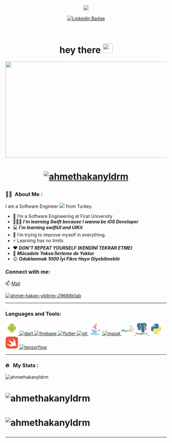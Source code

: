 
<p align="center"><img src="https://media.giphy.com/media/M9gbBd9nbDrOTu1Mqx/giphy.gif" width="100"/></p>
<p align="center">
<a href="https://www.linkedin.com/in/ahmet-hakan-yildirim-29686b1ab/"><img src="https://img.shields.io/badge/LinkedIn-blue?style=for-the-badge&logo=linkedin&logoColor=white" alt="LinkedIn Badge"></a>
</p>

<p align="center"><img src="https://komarev.com/ghpvc/?username=ahmethakanyldrm&style=flat-square&color=blue" alt=""></p>

<h1 align="center">hey there <img src="https://media.giphy.com/media/hvRJCLFzcasrR4ia7z/giphy.gif" width="30px" height="30px"></h1>

<p align="center"><img src="https://media.giphy.com/media/dWesBcTLavkZuG35MI/giphy.gif" width="600" height="300"  /></p>

<h1> <h1/>
<p align="center"> <a href="https://github.com/ryo-ma/github-profile-trophy"><img src="https://github-profile-trophy.vercel.app/?username=ahmethakanyldrm" alt="ahmethakanyldrm" /></a> </p>

### 👨‍💻 &nbsp;About Me :

I am a Software Engineer <img src="https://media.giphy.com/media/WUlplcMpOCEmTGBtBW/giphy.gif" width="30"> from Turkey.

- 🔭 I’m  a Software Engineering at Firat University 
- 👨🏼‍💻 ***I'm learning Swift because I wanna be iOS Developer***
- 💻 ***I'm learning swiftUI and UIKit*** 
- 🌱 I’m trying to improve myself in everything.
- ⚡  Learning has no limits
- ❤️  ***DON'T REPEAT YOURSELF (KENDİNİ TEKRAR ETME)***
- 💪 ***Mücadele Yoksa İlerleme de Yoktur***
- 😉 ***Odaklanmak 1000 İyi Fikre Hayır Diyebilmektir***


<h3 align="left">Connect with me:</h3>
<p align="left">
   📫 <a href="ahakan.yildirim336@gmail.com">Mail</a>
   
<a href="https://linkedin.com/in/ahmet-hakan-yildirim-29686b1ab" target="blank"><img align="center" src="https://raw.githubusercontent.com/rahuldkjain/github-profile-readme-generator/master/src/images/icons/Social/linked-in-alt.svg" alt="ahmet-hakan-yildirim-29686b1ab" height="30" width="40" /></a>
   
</p>

---

<h3 align="left">Languages and Tools:</h3>
<p align="left">
 <a href="https://developer.android.com" target="_blank" rel="noreferrer"> <img src="https://raw.githubusercontent.com/devicons/devicon/master/icons/android/android-original-wordmark.svg" alt="android" width="40" height="40"/> </a> 
<a href="https://dart.dev" target="_blank" rel="noreferrer"> <img src="https://www.vectorlogo.zone/logos/dartlang/dartlang-icon.svg" alt="dart" width="40" height="40"/> </a>
 <a href="https://firebase.google.com/" target="_blank" rel="noreferrer"> <img src="https://www.vectorlogo.zone/logos/firebase/firebase-icon.svg" alt="firebase" width="40" height="40"/> </a> 
 <a href="https://flutter.dev" target="_blank" rel="noreferrer"> <img src="https://www.vectorlogo.zone/logos/flutterio/flutterio-icon.svg" alt="flutter" width="40" height="40"/> </a> 
 <a href="https://git-scm.com/" target="_blank" rel="noreferrer"> <img src="https://www.vectorlogo.zone/logos/git-scm/git-scm-icon.svg" alt="git" width="40" height="40"/> </a>
 <a href="https://www.java.com" target="_blank" rel="noreferrer"> <img src="https://raw.githubusercontent.com/devicons/devicon/master/icons/java/java-original.svg" alt="java" width="40" height="40"/> </a> 
<a href="https://www.microsoft.com/en-us/sql-server" target="_blank" rel="noreferrer"> <img src="https://www.svgrepo.com/show/303229/microsoft-sql-server-logo.svg" alt="mssql" width="40" height="40"/> </a> 
  <a href="https://www.mysql.com/" target="_blank" rel="noreferrer"> <img src="https://raw.githubusercontent.com/devicons/devicon/master/icons/mysql/mysql-original-wordmark.svg" alt="mysql" width="40" height="40"/> </a> 
   <a href="https://www.postgresql.org" target="_blank" rel="noreferrer"> <img src="https://raw.githubusercontent.com/devicons/devicon/master/icons/postgresql/postgresql-original-wordmark.svg" alt="postgresql" width="40" height="40"/> </a> 
   <a href="https://www.python.org" target="_blank" rel="noreferrer"> <img src="https://raw.githubusercontent.com/devicons/devicon/master/icons/python/python-original.svg" alt="python" width="40" height="40"/> </a> 
   <a href="https://developer.apple.com/swift/" target="_blank" rel="noreferrer"> <img src="https://raw.githubusercontent.com/devicons/devicon/master/icons/swift/swift-original.svg" alt="swift" width="40" height="40"/> </a>
   <a href="https://www.tensorflow.org" target="_blank" rel="noreferrer"> <img src="https://www.vectorlogo.zone/logos/tensorflow/tensorflow-icon.svg" alt="tensorflow" width="40" height="40"/> </a> </p>

---

### 🔥 &nbsp; My Stats :
<p><img align="center" src="https://github-readme-stats.vercel.app/api/top-langs?username=ahmethakanyldrm&show_icons=true&locale=en&layout=compact" alt="ahmethakanyldrm" /></p>
<h1> <h1/>

<p><img align="center" src="https://github-readme-stats.vercel.app/api?username=ahmethakanyldrm&show_icons=true&locale=en" alt="ahmethakanyldrm" /></p>
<h1> <h1/>
<p><img align="center" src="https://github-readme-streak-stats.herokuapp.com/?user=ahmethakanyldrm&" alt="ahmethakanyldrm" /></p>

---
 



   










